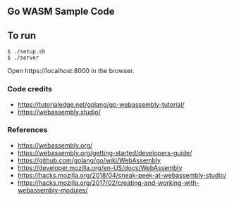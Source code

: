 Go WASM Sample Code
-------------------

## To run

    $ ./setup.sh
    $ ./server

Open https://localhost:8000 in the browser.

### Code credits

- https://tutorialedge.net/golang/go-webassembly-tutorial/
- https://webassembly.studio/

### References

- https://webassembly.org/
- https://webassembly.org/getting-started/developers-guide/
- https://github.com/golang/go/wiki/WebAssembly
- https://developer.mozilla.org/en-US/docs/WebAssembly
- https://hacks.mozilla.org/2018/04/sneak-peek-at-webassembly-studio/
- https://hacks.mozilla.org/2017/02/creating-and-working-with-webassembly-modules/
